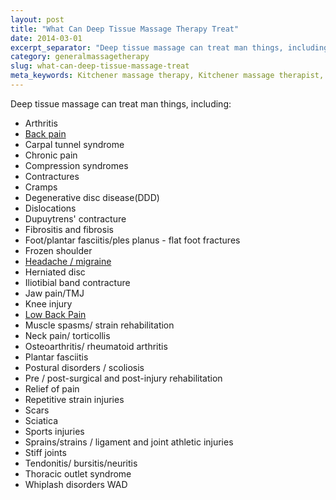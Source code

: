 ```yaml
---
layout: post
title: "What Can Deep Tissue Massage Therapy Treat"
date: 2014-03-01
excerpt_separator: "Deep tissue massage can treat man things, including: Arthritis, Cramps, Joint Pain, Scars, Whiplash and more."
category: generalmassagetherapy
slug: what-can-deep-tissue-massage-treat
meta_keywords: Kitchener massage therapy, Kitchener massage therapist, massage therapist Kitchener , massage therapy Kitchener, Kitchener registered massage therapy, Kitchener registered massage therapist, registered massage therapist Kitchener , registered massage therapy Kitchener, Deep tissue massage, massage, sports massage, Kitchener sports massage, massage therapy, massage therapist, registered massage therapist, registered massage therapy
---
```

<p>Deep tissue massage can treat man things, including:

</p>
<p>
	<ul class="leftmargin">
		<li>Arthritis</li>
		<li><a href="{{site.url}}/generalmassagetherapy/back-pain-and-how-to-massage-at-home/index.html">Back pain</a></li>
		<li>Carpal tunnel syndrome</li>
		<li>Chronic pain</li>
		<li>Compression syndromes</li>
		<li>Contractures</li>
		<li>Cramps</li>
		<li>Degenerative disc disease(DDD)</li>
		<li>Dislocations</li>
		<li>Dupuytrens' contracture</li>
		<li>Fibrositis and fibrosis</li>
		<li>Foot/plantar fasciitis/ples planus - flat foot fractures</li>
		<li>Frozen shoulder</li>
		<li><a href="{{site.url}}/generalmassagetherapy/tension-headaches-3/index.html">Headache / migraine</a></li>
		<li>Herniated disc</li>
		<li>Iliotibial band contracture</li>
		<li>Jaw pain/TMJ</li>
		<li>Knee injury</li>
		<li><a href="{{site.url}}/generalmassagetherapy/low-back-pain/index.html">Low Back Pain</a></li>
		<li>Muscle spasms/ strain rehabilitation</li>
		<li>Neck pain/ torticollis</li>
		<li>Osteoarthritis/ rheumatoid arthritis</li>
		<li>Plantar fasciitis</li>
		<li>Postural disorders / scoliosis</li>
		<li>Pre / post-surgical and post-injury rehabilitation</li>
		<li>Relief of pain</li>
		<li>Repetitive strain injuries</li>
		<li>Scars</li>
		<li>Sciatica</li>
		<li>Sports injuries</li>
		<li>Sprains/strains / ligament and joint athletic injuries</li>
		<li>Stiff joints</li>
		<li>Tendonitis/ bursitis/neuritis</li>
		<li>Thoracic outlet syndrome</li>
		<li>Whiplash disorders WAD</li>
	</ul>

</p>

